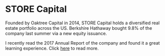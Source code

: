 # STORE Capital


Founded by Oaktree Capital in 2014, STORE Capital holds a diversified real
estate portfolio across the US. Berkshire Hathaway bought 9.8% of the company
last summer via a new equity issuance.

I recently read the 2017 Annual Report of the company and found it a great
learning experience. Click
[here](https://drive.google.com/file/d/1bnsY82zD96kGSwjXrNeb7m8eBcaSxTZT/view)
to read more.

